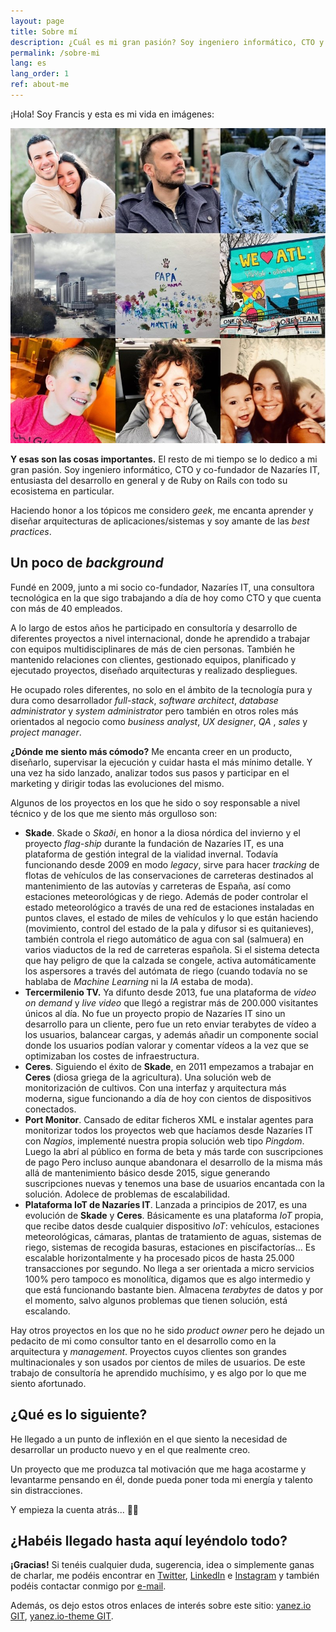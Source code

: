 ```yaml
---
layout: page
title: Sobre mí
description: ¿Cuál es mi gran pasión? Soy ingeniero informático, CTO y co-fundador de Nazaríes IT, entusiasta del desarrollo en general y de Ruby on Rails con todo su ecosistema en particular.
permalink: /sobre-mi
lang: es
lang_order: 1
ref: about-me
---
```

¡Hola! Soy Francis y esta es mi vida en imágenes:

![Mi vida en imágenes][image-1]

**Y esas son las cosas importantes.** El resto de mi tiempo se lo dedico a mi gran pasión. Soy ingeniero informático, CTO y co-fundador de Nazaríes IT, entusiasta del desarrollo en general y de Ruby on Rails con todo su ecosistema en particular.

Haciendo honor a los tópicos me considero _geek_, me encanta aprender y diseñar arquitecturas de aplicaciones/sistemas y soy amante de las _best practices_.

## Un poco de _background_

Fundé en 2009, junto a mi socio co-fundador, Nazaríes IT, una consultora tecnológica  en la que sigo trabajando a día de hoy como CTO y que cuenta con más de 40 empleados.

A lo largo de estos años he participado en consultoría y desarrollo de diferentes proyectos a nivel internacional, donde he aprendido a trabajar con equipos multidisciplinares de más de cien personas. También he mantenido relaciones con clientes, gestionado equipos, planificado y ejecutado proyectos, diseñado arquitecturas y realizado despliegues.

He ocupado roles diferentes, no solo en el ámbito de la tecnología pura y dura como desarrollador _full-stack_, _software architect_, _database administrator_ y _system administrator_  pero también en otros roles más orientados al negocio como _business analyst_, _UX designer_, _QA_ , _sales_ y _project manager_.

**¿Dónde me siento más cómodo?** Me encanta creer en un producto, diseñarlo, supervisar la ejecución y cuidar hasta el más mínimo detalle. Y una vez ha sido lanzado, analizar todos sus pasos y participar en el marketing y dirigir todas las evoluciones del mismo.

Algunos de los proyectos en los que he sido o soy responsable a nivel técnico y de los que me siento más orgulloso son:
- **Skade**. Skade o _Skaði_, en honor a la diosa nórdica del invierno y el proyecto _flag-ship_ durante la fundación de Nazaríes IT, es una plataforma de gestión integral de la vialidad invernal. Todavía funcionando desde 2009 en modo _legacy_, sirve para hacer _tracking_ de flotas de vehículos de las conservaciones de carreteras destinados al mantenimiento de las autovías y carreteras de España, así como estaciones meteorológicas y de riego. Además de poder controlar el estado meteorológico a través de una red de estaciones instaladas en puntos claves, el estado de miles de vehículos y lo que están haciendo (movimiento, control del estado de la pala y difusor si es quitanieves), también controla el riego automático de agua con sal (salmuera) en varios viaductos de la red de carreteras española. Si el sistema detecta que hay peligro de que la calzada se congele, activa automáticamente los aspersores a través del autómata de riego (cuando todavía no se hablaba de _Machine Learning_ ni la _IA_ estaba de moda).
- **Tercermilenio TV.** Ya difunto desde 2013, fue una plataforma de  _video on demand_  y _live video_ que llegó a registrar más de 200.000 visitantes únicos al día.  No fue un proyecto propio de Nazaríes IT sino un desarrollo para un cliente, pero fue un reto enviar terabytes de vídeo a los usuarios, balancear cargas, y además añadir un componente social donde los usuarios podían valorar y comentar vídeos a la vez que se optimizaban los costes de infraestructura.
- **Ceres**. Siguiendo el éxito de **Skade**, en 2011 empezamos a trabajar en **Ceres** (diosa griega de la agricultura). Una solución web de monitorización de cultivos. Con una interfaz y arquitectura más moderna, sigue funcionando a día de hoy con cientos de dispositivos conectados.
- **Port Monitor**. Cansado de editar ficheros XML e instalar agentes para monitorizar todos los proyectos web que hacíamos desde Nazaríes IT con _Nagios_, implementé nuestra propia solución web tipo _Pingdom_. Luego la abrí al público en forma de beta y más tarde con suscripciones de pago Pero incluso aunque abandonara el desarrollo de la misma más allá de mantenimiento básico desde 2015, sigue generando suscripciones nuevas y tenemos una base de usuarios encantada con la solución. Adolece de problemas de escalabilidad.
- **Plataforma IoT de Nazaríes IT**. Lanzada a principios de 2017, es una evolución de **Skade** y **Ceres**.  Básicamente es una plataforma _IoT_  propia, que recibe datos desde cualquier dispositivo _IoT_: vehículos, estaciones meteorológicas, cámaras, plantas de tratamiento de aguas, sistemas de riego, sistemas de recogida basuras, estaciones en piscifactorías... Es escalable horizontalmente y ha procesado picos de hasta 25.000 transacciones por segundo. No llega a ser orientada a micro servicios 100% pero tampoco es monolítica, digamos que es algo intermedio y que está funcionando bastante bien. Almacena _terabytes_ de datos y por el momento, salvo algunos problemas que tienen solución, está escalando.

Hay otros proyectos en los que no he sido _product owner_ pero he dejado un pedacito de mi como consultor tanto en el desarrollo como en la arquitectura y _management_. Proyectos cuyos clientes son grandes multinacionales y son usados por cientos de miles de usuarios. De este trabajo de consultoría he aprendido muchísimo, y es algo por lo que me siento afortunado.

## ¿Qué es lo siguiente?

He llegado a un punto de inflexión en el que siento la necesidad de desarrollar un producto nuevo  y en el que realmente creo.

Un proyecto que me produzca tal  motivación que me haga acostarme y levantarme pensando en él, donde pueda poner toda mi energía y talento sin distracciones.

Y empieza la cuenta atrás... 🚀😉

## ¿Habéis llegado hasta aquí leyéndolo todo?

**¡Gracias!** Si tenéis cualquier duda, sugerencia, idea o simplemente ganas de charlar, me podéis encontrar en [Twitter][1],  [LinkedIn][2] e [Instagram][3] y también podéis contactar conmigo por [e-mail][4].

Además, os dejo estos otros enlaces de interés sobre este sitio: [yanez.io GIT][5], [yanez.io-theme GIT][6].


[1]:	https://twitter.com/fjyaniez "@fjyaniez"
[2]:	https://www.linkedin.com/in/francisy
[3]:	https://www.instagram.com/niam.8/
[4]:	mailto:hi@yanez.io "e-mail"
[5]:	https://github.com/fjyaniez/yanez.io
[6]:	https://github.com/fjyaniez/yanez.io-theme

[image-1]:	/assets/images/about-me.jpg "Sobre mí"
